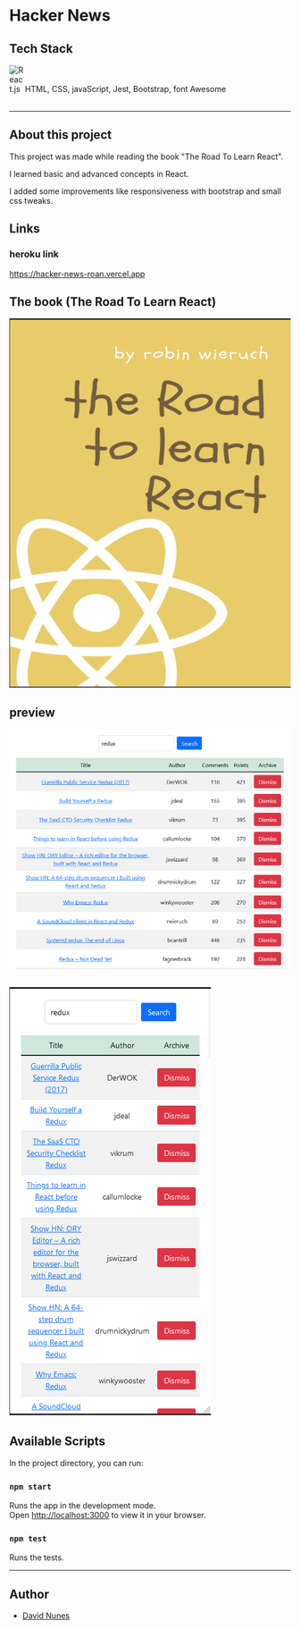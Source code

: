 # Hacker News

## Tech Stack

<img align="left" alt="React.js" width="28px" src="https://cdn-icons-png.flaticon.com/512/919/919851.png" />

</br>
</br>
HTML, CSS, javaScript, Jest, Bootstrap, font Awesome

</br>
</br>

---

## About this project
This project was made while reading the book "The Road To Learn React".

I learned basic and advanced concepts in React.

I added some improvements like responsiveness with bootstrap and small css tweaks.

## Links

### heroku link
https://hacker-news-roan.vercel.app

## The book (The Road To Learn React)
![screenshot](readme_img/book.png)


## preview
![screenshot](readme_img/preview.jpg)

![screenshot](readme_img/mob_preview.png)
---

## Available Scripts

In the project directory, you can run:

### `npm start`
Runs the app in the development mode.\
Open [http://localhost:3000](http://localhost:3000) to view it in your browser.

### `npm test`
Runs the tests.

---

## Author

- [David Nunes](https://www.github.com/Dnuns)